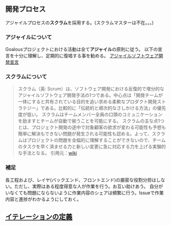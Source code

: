 ## 開発プロセス
アジャイルプロセスの**スクラム**を採用する。(スクラムマスターは不在。。。)
### アジャイルについて
Goalousプロジェクトにおける活動は全て**アジャイル**の原則に従う。
以下の宣言を十分に理解し、定期的に復唱する事を勧める。
<a href="http://www.t-doi.org/agile/index.html" target=_blank>アジャイルソフトウェア開発宣言</a>

### スクラムについて
>スクラム（英: Scrum）は、ソフトウェア開発における反復的で増分的なアジャイルソフトウェア開発手法の1つである。中心点は「開発チームが一体にすると共有されている目的を追い求める柔軟なプロダクト開発ストラテジー」である。比較的に「伝統的と順次的なさしかける方法」の優先度が低い。
スクラムはチームメンバー全員の口頭のコミュニケーションを励ますとチームが自動で揃うことを可能にする。
スクラムの主な点1つとは、プロジェクト開発の途中で対象顧客の欲求が変わる可能性も予想も簡単に解決もできない問題が発生される可能性も認める。よって、スクラムはプロジェクトの問題を全幅的に理解することができないので、チームのタスクを早く済ませる力と新しい変更に急に対応する力を上げる実験的な手法となる。
引用元：<a href="http://ja.wikipedia.org/wiki/%E3%82%B9%E3%82%AF%E3%83%A9%E3%83%A0_%28%E3%82%BD%E3%83%95%E3%83%88%E3%82%A6%E3%82%A7%E3%82%A2%E9%96%8B%E7%99%BA%29" target=_blank>wiki</a>

### 補足
各工程および、レイヤ(バックエンド、フロントエンド)の厳密な役割分担はしない。ただし、実際はある程度得意な人が作業を行う。お互い助けあう。
自分がいなくても問題にならないように作業内容のシェアは頻繁に行う。Issueで作業内容と進捗がわかるようにしておく。

## [イテレーションの定義](Iteration.md)

